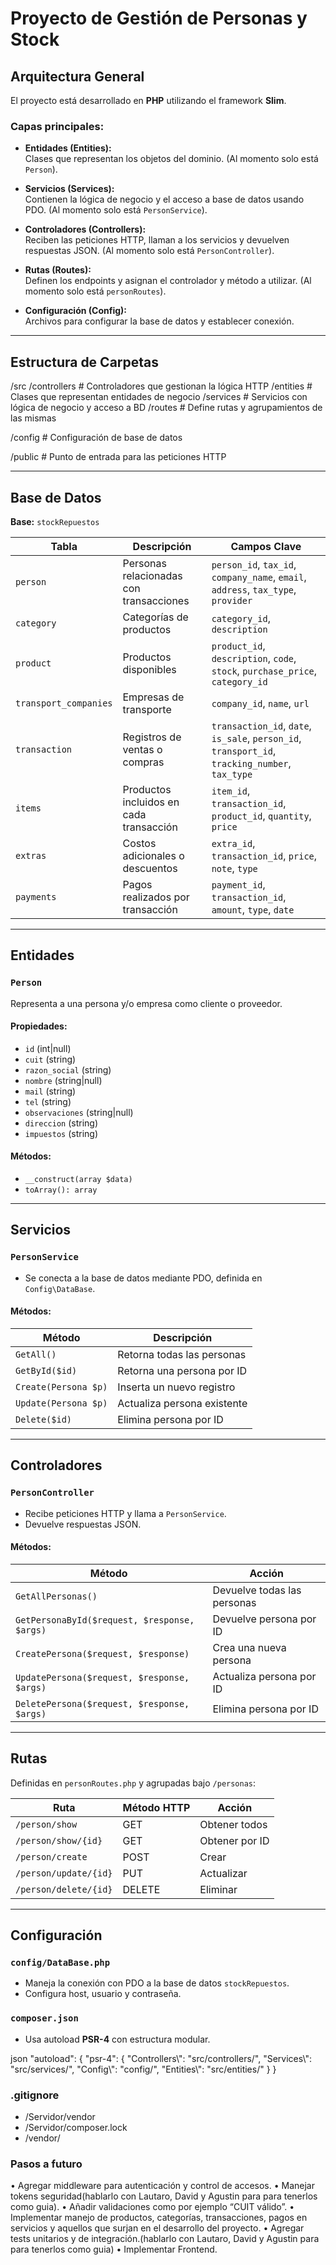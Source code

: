 
# Proyecto de Gestión de Personas y Stock

##  Arquitectura General

El proyecto está desarrollado en **PHP** utilizando el framework **Slim**.

### Capas principales:

- **Entidades (Entities):**  
  Clases que representan los objetos del dominio. (Al momento solo está `Person`).

- **Servicios (Services):**  
  Contienen la lógica de negocio y el acceso a base de datos usando PDO. (Al momento solo está `PersonService`).

- **Controladores (Controllers):**  
  Reciben las peticiones HTTP, llaman a los servicios y devuelven respuestas JSON. (Al momento solo está `PersonController`).

- **Rutas (Routes):**  
  Definen los endpoints y asignan el controlador y método a utilizar. (Al momento solo está `personRoutes`).

- **Configuración (Config):**  
  Archivos para configurar la base de datos y establecer conexión.

---

## Estructura de Carpetas

/src
   /controllers  # Controladores que gestionan la lógica HTTP
   /entities     # Clases que representan entidades de negocio
   /services     # Servicios con lógica de negocio y acceso a BD
   /routes       # Define rutas y agrupamientos de las mismas

/config # Configuración de base de datos

/public # Punto de entrada para las peticiones HTTP


---

##  Base de Datos

**Base:** `stockRepuestos`

| Tabla               | Descripción                                                | Campos Clave |
|---------------------|------------------------------------------------------------|--------------|
| `person`            | Personas relacionadas con transacciones                   | `person_id`, `tax_id`, `company_name`, `email`, `address`, `tax_type`, `provider` |
| `category`          | Categorías de productos                                   | `category_id`, `description` |
| `product`           | Productos disponibles                                     | `product_id`, `description`, `code`, `stock`, `purchase_price`, `category_id` |
| `transport_companies` | Empresas de transporte                                   | `company_id`, `name`, `url` |
| `transaction`       | Registros de ventas o compras                             | `transaction_id`, `date`, `is_sale`, `person_id`, `transport_id`, `tracking_number`, `tax_type` |
| `items`             | Productos incluidos en cada transacción                   | `item_id`, `transaction_id`, `product_id`, `quantity`, `price` |
| `extras`            | Costos adicionales o descuentos                           | `extra_id`, `transaction_id`, `price`, `note`, `type` |
| `payments`          | Pagos realizados por transacción                          | `payment_id`, `transaction_id`, `amount`, `type`, `date` |

---

##  Entidades

### `Person`

Representa a una persona y/o empresa como cliente o proveedor.

#### Propiedades:

- `id` (int|null)
- `cuit` (string)
- `razon_social` (string)
- `nombre` (string|null)
- `mail` (string)
- `tel` (string)
- `observaciones` (string|null)
- `direccion` (string)
- `impuestos` (string)

#### Métodos:

- `__construct(array $data)`
- `toArray(): array`

---

##  Servicios

### `PersonService`

- Se conecta a la base de datos mediante PDO, definida en `Config\DataBase`.

#### Métodos:

| Método              | Descripción |
|---------------------|-------------|
| `GetAll()`          | Retorna todas las personas |
| `GetById($id)`      | Retorna una persona por ID |
| `Create(Persona $p)`| Inserta un nuevo registro |
| `Update(Persona $p)`| Actualiza persona existente |
| `Delete($id)`       | Elimina persona por ID |

---

##  Controladores

### `PersonController`

- Recibe peticiones HTTP y llama a `PersonService`.
- Devuelve respuestas JSON.

#### Métodos:

| Método                          | Acción                      |
|---------------------------------|-----------------------------|
| `GetAllPersonas()`              | Devuelve todas las personas |
| `GetPersonaById($request, $response, $args)` | Devuelve persona por ID |
| `CreatePersona($request, $response)` | Crea una nueva persona |
| `UpdatePersona($request, $response, $args)` | Actualiza persona por ID |
| `DeletePersona($request, $response, $args)` | Elimina persona por ID |

---

##  Rutas

Definidas en `personRoutes.php` y agrupadas bajo `/personas`:

| Ruta                        | Método HTTP | Acción             |
|-----------------------------|-------------|--------------------|
| `/person/show`              | GET         | Obtener todos      |
| `/person/show/{id}`         | GET         | Obtener por ID     |
| `/person/create`            | POST        | Crear              |
| `/person/update/{id}`       | PUT         | Actualizar         |
| `/person/delete/{id}`       | DELETE      | Eliminar           |

---

##  Configuración

### `config/DataBase.php`

- Maneja la conexión con PDO a la base de datos `stockRepuestos`.
- Configura host, usuario y contraseña.

### `composer.json`

- Usa autoload **PSR-4** con estructura modular.

json
"autoload": {
  "psr-4": {
    "Controllers\\": "src/controllers/",
    "Services\\": "src/services/",
    "Config\\": "config/",
    "Entities\\": "src/entities/"
  }
}




### .gitignore

- /Servidor/vendor
- /Servidor/composer.lock
- /vendor/

### Pasos a futuro
•	Agregar middleware para autenticación y control de accesos.
•	Manejar tokens seguridad(hablarlo con Lautaro, David y Agustin para para tenerlos como guia).
•	Añadir validaciones como por ejemplo “CUIT válido”.
•	Implementar manejo de productos, categorías, transacciones, pagos en servicios y aquellos que surjan en el desarrollo del proyecto.
•	Agregar tests unitarios y de integración.(hablarlo con Lautaro, David y Agustin para para tenerlos como guia)
•	Implementar Frontend.



